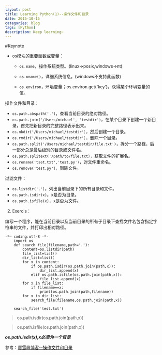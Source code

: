 ```yaml
---
layout: post
title: Learning Python(1)--操作文件和目录
date: 2015-10-15
categories: blog
tags: [Python]
description: Keep learning~
---
```


#Keynote

* os模块的重要函数或变量：
 
  - `os.name`，操作系统类型。(linux->posix,windows->nt)
 
  - `os.uname()`，详细系统信息。(windows不支持此函数)
  - `os.environ`，环境变量；os.environ.get('key')，获得某个环境变量的值。

操作文件和目录：
  - `os.path.abspath('.')`，查看当前目录的绝对路径。
 - `os.path.join('/Users/michael', 'testdir')`，在某个目录下创建一个新目录，首先把新目录的完整路径表示出来。
 - `os.mkdir('/Users/michael/testdir')`，然后创建一个目录。
 - `os.rmdir('/Users/michael/testdir')`，删除一个目录。
 - `os.path.split('/Users/michael/testdir/file.txt')`，拆分一个路径，后一部分总是最后级别的目录或文件名。
 - `os.path.splitext('/path/to/file.txt)`，获取文件的扩展名。
 - `os.rename('tset.txt','test.py')`，对文件重命名。
 - `os.remove('test.py')`，删除文件。
 
过滤文件：
 - `os.listdir('.')`，列出当前目录下的所有目录和文件。
 - `os.path.isdir(x)`，x是否为目录。
 - `os.path.isfile(x)`，x是否为文件。

2. Exercis：

编写一个程序，能在当前目录以及当前目录的所有子目录下查找文件名包含指定字符串的文件，并打印出相对路径。
	
	-*— coding:utf-8 -*-
        import os
        def search_file(filename,path='.'):
	        content=os.listdir(path)
	        file_list=list()
	        dir_list=list()
	        for x in content:
		        if os.path.isdir(os.path.join(path,x)):
			        dir_list.append(x)
		        elif os.path.isfile(os.path.join(path,x)):
			        file_list.append(x)
	        for x in file_list:
		        if filename==x:
			        print(os.path.join(path,filename))
	        for x in dir_list:
		        search_file(filename,os.path.join(path,x))

        search_file('test.txt')
        
>os.path.isdir(os.path.join(path,x))

>os.path.isfile(os.path.join(path,x))

 ***os.path.isdir(x),x必须为一个目录***

参考：[廖雪峰博客--操作文件和目录](http://www.liaoxuefeng.com/wiki/0014316089557264a6b348958f449949df42a6d3a2e542c000/001431925324119bac1bc7979664b4fa9843c0e5fcdcf1e000)
